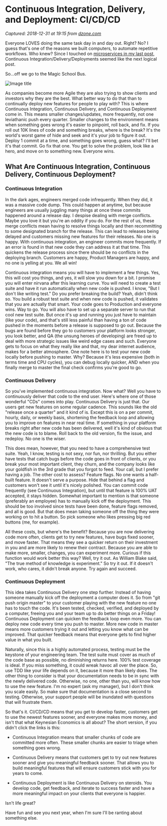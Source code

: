 # Continuous Integration, Delivery, and Deployment: CI/CD/CD

_Captured: 2018-12-31 at 19:15 from [dzone.com](https://dzone.com/articles/continuous-integration-delivery-and-deployment-cic)_

Everyone LOVES doing the same task day in and day out. Right? No? I guess that's one of the reasons we built computers, to automate repetitive workflows. Who knew? Since I touched on [microservices in my last post](https://blog.cloud-elements.com/what-are-microservices-and-why-youll-love-them), Continuous Integration/Delivery/Deployments seemed like the next logical post.

So…off we go to the Magic School Bus.

![Image title](https://dzone.com/storage/temp/10912495-tenor.gif)

As companies become more Agile they are also trying to show clients and investors why they are the best. What better way to do that than to continually deploy new features for people to play with? This is where Continuous Integration, Continuous Delivery, and Continuous Deployment come in. This means smaller changes/updates, more frequently, not one leviathanic push every quarter. Smaller changes to the environment means when something goes wrong it's easier to pinpoint, roll back, and fix. If you roll out 10K lines of code and something breaks, where is the break? It's the world's worst game of hide and seek and it's your job to figure it out. Deploy 1 commit at a time, and something goes wrong, guess what? I'll bet it's that commit. Go fix that one. You get to solve the problem, look like a hero, and move on to something new. Everyone wins.

## What Are Continuous Integration, Continuous Delivery, Continuous Deployment?

### Continuous Integration

In the dark ages, engineers merged code infrequently. When they did, it was a massive code dump. This could happen at anytime, but because engineers are usually juggling many things at once these commits happened around a release day. I despise dealing with merge conflicts. Maybe you love it but you're an oddity if you do. For the rest of us, these merge conflicts mean having to resolve things locally and then recommitting to some designated branch for the release. This can lead to releases being delayed and customers missing new features for their releases. No one is happy. With continuous integration, an engineer commits more frequently. If an error is found in that new code they can address it at that time. This quickens the release process since there should be no conflicts in the deploying branch. Customers are happy, Product Managers are happy, and no one is yelling at you. We all win!

Continuous integration means you will have to implement a few things. Yes, this will cost you things, and yes, it will slow you down for a bit. I promise you will enter nirvana after this learning curve. You will need to create a test suite and have it run automatically when new code is pushed. I know, "But I don't like writing test." Do you prefer breaking the build? Yeah, didn't think so. You build a robust test suite and when new code is pushed, it validates that you are actually that smart. Your code goes to Production and everyone wins. Way to go. You will also have to set up a separate server to run that cool new test suite. But once it's up and running you just have to maintain (like your code), and that's still less painful than having a ton of code pushed in the moments before a release is supposed to go out. Because the bugs are found before they go to customers your platform looks stronger, you look better, and QA (the unsung heroes of developing) are freed up to deal with more strategic issues like weird edge cases and such. Everyone gets to focus on what they really like and that, my dear internet audience, makes for a better atmosphere. One note here is to test your new code locally before pushing to master. Why? Because it's less expensive (both in terms time and CPU cycles), you can debug locally quicker, AND when you finally merge to master the final check confirms you're good to go.

### Continuous Delivery

So you've implemented continuous integration. Now what? Well you have to continuously deliver that code to the end user. Here's where one of those wonderful "CDs" comes into play. Continuous Delivery is just that. Our users get new features on some regular cadence. This sounds like the old "release once a quarter" and it kind of is. Except this is on a per commit, hourly, daily, or weekly basis, shortening the feedback loop and allowing you to improve on features in near real time. If something in your platform breaks right after new code has been delivered, well it's kind of obvious that the new code is to blame. Roll back to the old version, fix the issue, and redeploy. No one is the wiser.

This does mean, however, that you need to have a comprehensive test suite. Yeah, I know, testing is not sexy, nor fun, nor thrilling. But you either have tests that catch bugs before the code goes in front of clients, or you break your most important client, they churn, and the company looks like your goldfish in the 3rd grade that you forgot to feed. Your call, but I prefer having a job. The other cost to assess? Feature flags. No one wants a half-built feature. It doesn't serve a purpose. Hide that behind a flag and customers won't see it until it's nicely polished. You can commit code frequently (see Continuous Integration), but until that feature is 100% UAT accepted, it stays hidden. Somewhat important to mention is that someone (preferably an employee) has to manually kick off the deployment. This should be too involved since tests have been done, feature flags removed, and all is good. But that does mean taking someone off the thing they were working on to hit a button. So pick someone who likes pressing big red buttons (me, for example).

All these costs, but where's the benefit? Because you are now delivering code more often, clients get to try new features, have bugs fixed sooner, and move faster. That means they see a quicker return on their investment in you and are more likely to renew their contract. Because you are able to make more, smaller, changes, you can experiment more. Curious if this function would work better this way? Well, try it out. As William Blake said, "The true method of knowledge is experiment." So try it out. If it doesn't work, who cares, it didn't break anyone. Try again and succeed.

### Continuous Deployment

This idea takes Continuous Delivery one step further. Instead of having someone manually kick off the deployment a computer does it. So from "git push origin master" to your customer playing with the new feature no one has to touch the code. It's been tested, checked, verified, and deployed by a computer, freeing you and your team up to do better things on a Friday! Continuous Deployment can quicken the feedback loop even more. You can deploy new code every time you push to master. More new code in master means more customers trying it out and letting you know what can be improved. That quicker feedback means that everyone gets to find higher value in what you built.

Naturally, since this is a highly automated process, testing must be the keystone of your engineering team. The test suite must cover as much of the code base as possible, no diminishing returns here. 100% test coverage is ideal. If you miss something, it could wreak havoc all over the place. So, use TDD like your life depends on it, because it more than likely does. The other thing to consider is that your documentation needs to be in sync with the newly delivered code. Otherwise, no one, other than you, will know how to use the new feature. I'm no expert (ask my manager), but I don't think you scale easily. So make sure that documentation is a close second to testing. Otherwise, your support people will be inundated with questions that will frustrate them.

So that's it. CI/CD/CD means that you get to develop faster, customers get to use the newest features sooner, and everyone makes more money, and isn't that what Keynesian Economics is all about? The short version, if you didn't click the links is this:

  * Continuous Integration means that smaller chunks of code are committed more often. These smaller chunks are easier to triage when something goes wrong. 

  * Continuous Delivery means that customers get to try out new features sooner and give you meaningful feedback sooner. That allows you to build meaningful features that will ensure customers stick with you for years to come. 

  * Continuous Deployment is like Continuous Delivery on steroids. You develop code, get feedback, and iterate to success faster and have a more meaningful impact on your clients that everyone is happier. 

Isn't life great?

Have fun and see you next year, when I'm sure I'll be ranting about something else.
